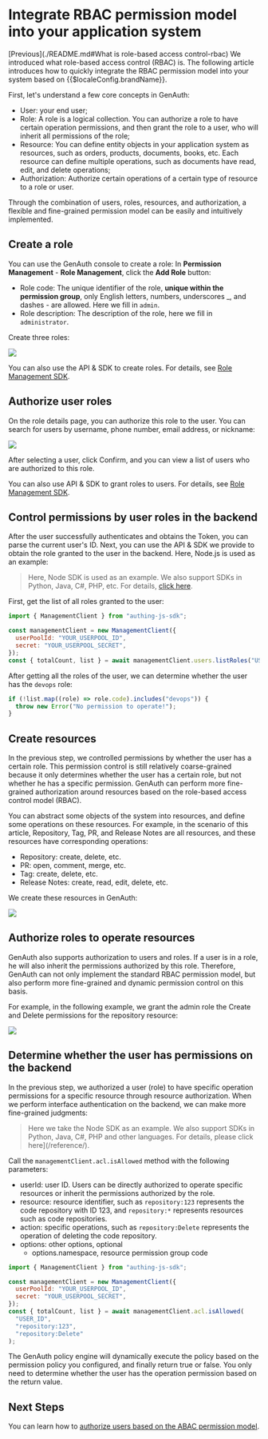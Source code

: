 # Integrate RBAC permission model into your application system

<LastUpdated/>

[Previous](./README.md#What is role-based access control-rbac) We introduced what role-based access control (RBAC) is. The following article introduces how to quickly integrate the RBAC permission model into your system based on {{$localeConfig.brandName}}.

First, let's understand a few core concepts in GenAuth:

- User: your end user;
- Role: A role is a logical collection. You can authorize a role to have certain operation permissions, and then grant the role to a user, who will inherit all permissions of the role;
- Resource: You can define entity objects in your application system as resources, such as orders, products, documents, books, etc. Each resource can define multiple operations, such as documents have read, edit, and delete operations;
- Authorization: Authorize certain operations of a certain type of resource to a role or user.

Through the combination of users, roles, resources, and authorization, a flexible and fine-grained permission model can be easily and intuitively implemented.

## Create a role

You can use the GenAuth console to create a role: In **Permission Management** - **Role Management**, click the **Add Role** button:

- Role code: The unique identifier of the role, **unique within the permission group**, only English letters, numbers, underscores \_, and dashes - are allowed. Here we fill in `admin`.
- Role description: The description of the role, here we fill in `administrator`.

Create three roles:

![](~@imagesZhCn/guides/access-control/5186f15e-b02a-4b7b-b886-a3f26f5f07c8.png)

You can also use the API & SDK to create roles. For details, see [Role Management SDK](/reference/sdk-for-node/management/RolesManagementClient.md).

## Authorize user roles

On the role details page, you can authorize this role to the user. You can search for users by username, phone number, email address, or nickname:

![](~@imagesZhCn/guides/access-control/Xnip2021-03-01_15-51-01.png)

After selecting a user, click Confirm, and you can view a list of users who are authorized to this role.

You can also use API & SDK to grant roles to users. For details, see [Role Management SDK](/reference/sdk-for-node/management/RolesManagementClient.md).

## Control permissions by user roles in the backend

After the user successfully authenticates and obtains the Token, you can parse the current user's ID. Next, you can use the API & SDK we provide to obtain the role granted to the user in the backend. Here, Node.js is used as an example:

> Here, Node SDK is used as an example. We also support SDKs in Python, Java, C#, PHP, etc. For details, [click here](/reference/).

First, get the list of all roles granted to the user:

```javascript
import { ManagementClient } from "authing-js-sdk";

const managementClient = new ManagementClient({
  userPoolId: "YOUR_USERPOOL_ID",
  secret: "YOUR_USERPOOL_SECRET",
});
const { totalCount, list } = await managementClient.users.listRoles("USER_ID");
```

After getting all the roles of the user, we can determine whether the user has the `devops` role:

```javascript
if (!list.map((role) => role.code).includes("devops")) {
  throw new Error("No permission to operate!");
}
```

## Create resources

In the previous step, we controlled permissions by whether the user has a certain role. This permission control is still relatively coarse-grained because it only determines whether the user has a certain role, but not whether he has a specific permission. GenAuth can perform more fine-grained authorization around resources based on the role-based access control model (RBAC).

You can abstract some objects of the system into resources, and define some operations on these resources. For example, in the scenario of this article, Repository, Tag, PR, and Release Notes are all resources, and these resources have corresponding operations:

- Repository: create, delete, etc.
- PR: open, comment, merge, etc.
- Tag: create, delete, etc.
- Release Notes: create, read, edit, delete, etc.

We create these resources in GenAuth:

![](~@imagesZhCn/guides/access-control/e23be4b2-0072-4989-bdf9-e0cc7c882397.png)

## Authorize roles to operate resources

GenAuth also supports authorization to users and roles. If a user is in a role, he will also inherit the permissions authorized by this role. Therefore, GenAuth can not only implement the standard RBAC permission model, but also perform more fine-grained and dynamic permission control on this basis.

For example, in the following example, we grant the admin role the Create and Delete permissions for the repository resource:

![](~@imagesZhCn/guides/access-control/0f443c28-85b5-4127-9177-0cdae41eb3c2.png)

## Determine whether the user has permissions on the backend

In the previous step, we authorized a user (role) to have specific operation permissions for a specific resource through resource authorization. When we perform interface authentication on the backend, we can make more fine-grained judgments:

> Here we take the Node SDK as an example. We also support SDKs in Python, Java, C#, PHP and other languages. For details, please click here](/reference/).

Call the `managementClient.acl.isAllowed` method with the following parameters:

- userId: user ID. Users can be directly authorized to operate specific resources or inherit the permissions authorized by the role.
- resource: resource identifier, such as `repository:123` represents the code repository with ID 123, and `repository:*` represents resources such as code repositories.
- action: specific operations, such as `repository:Delete` represents the operation of deleting the code repository.
- options: other options, optional
  - options.namespace, resource permission group code

```javascript
import { ManagementClient } from "authing-js-sdk";

const managementClient = new ManagementClient({
  userPoolId: "YOUR_USERPOOL_ID",
  secret: "YOUR_USERPOOL_SECRET",
});
const { totalCount, list } = await managementClient.acl.isAllowed(
  "USER_ID",
  "repository:123",
  "repository:Delete"
);
```

The GenAuth policy engine will dynamically execute the policy based on the permission policy you configured, and finally return true or false. You only need to determine whether the user has the operation permission based on the return value.

## Next Steps

You can learn how to [authorize users based on the ABAC permission model](./abac.md).
